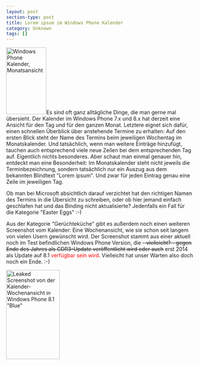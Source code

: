 ```yaml
---
layout: post
section-type: post
title: Lorem ipsum im Windows Phone Kalender
category: Unknown
tags: []
---
```

<img class=" wp-image-4111 alignright" alt="Windows Phone Kalender, Monatsansicht" src="http://anheledirwp.blob.core.windows.net/wordpress/2013/08/WP_20130824-180x300.png" width="108" height="180" />Es sind oft ganz alltägliche Dinge, die man gerne mal übersieht. Der Kalender im Windows Phone 7.x und 8.x hat derzeit eine Ansicht für den Tag und für den ganzen Monat. Letztere eignet sich dafür, einen schnellen Überblick über anstehende Termine zu erhalten: Auf den ersten Blick steht der Name des Termins beim jeweiligen Wochentag im Monatskalender. Und tatsächlich, wenn man weitere Einträge hinzufügt, tauchen auch entsprechend viele neue Zeilen bei dem entsprechenden Tag auf. Eigentlich nichts besonderes. Aber schaut man einmal genauer hin, entdeckt man eine Besonderheit: Im Monatskalender steht nicht jeweils die Terminbezeichnung, sondern tatsächlich nur ein Auszug aus dem bekannten Blindtext "Lorem ipsum". Und zwar für jeden Eintrag genau eine Zeile im jeweiligen Tag.

Ob man bei Microsoft absichtlich darauf verzichtet hat den richtigen Namen des Termins in die Übersicht zu schreiben, oder ob hier jemand einfach geschlafen hat und das Binding nicht aktualisierte? Jedenfalls ein Fall für die Kategorie "Easter Eggs" :-)

Aus der Kategorie "Gerüchteküche" gibt es außerdem noch einen weiteren Screenshot vom Kalender: Eine Wochenansicht, wie sie schon seit langem von vielen Usern gewünscht wird. Der Screenshot stammt aus einer aktuell noch im Test befindlichen Windows Phone Version, die <del>- vielleicht? - gegen Ende des Jahres als GDR3-Update veröffentlicht wird oder auch</del> erst 2014 als Update auf 8.1 <span style="color: #ff0000;">verfügbar sein wird</span>. Vielleicht hat unser Warten also doch noch ein Ende. :-)

<img class=" wp-image-4114 " alt="Leaked Screenshot von der Kalender-Wochenansicht in Windows Phone 8.1 &quot;Blue&quot;" src="http://anheledirwp.blob.core.windows.net/wordpress/2013/08/WP_20130613-3-180x300.png" width="144" height="240" />
